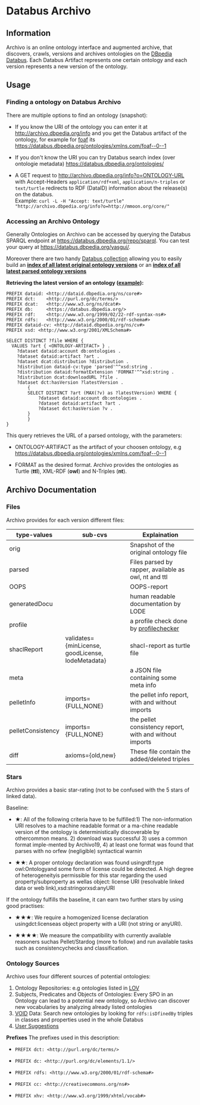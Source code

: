 # Databus Archivo

## Information

Archivo is an online ontology interface and augmented archive, that discovers, crawls, versions and archives ontologies on the [DBpedia Databus](https://databus.dbpedia.org/ontologies/). Each Databus Artifact represents one certain ontology and each version represents a new version of the ontology.

## Usage

### Finding a ontology on Databus Archivo

There are multiple options to find an ontology (snapshot):

* If you know the URI of the ontology you can enter it at <http://archivo.dbpedia.org/info> and you get the Databus artifact of the ontology, for example for [foaf](http://xmlns.com/foaf/0.1/) its <https://databus.dbpedia.org/ontologies/xmlns.com/foaf--0--1>

* If you don't know the URI you can try Databus search index (over ontologie metadata) <https://databus.dbpedia.org/ontologies/>

* A GET request to http://archivo.dbpedia.org/info?o=ONTOLOGY-URL with Accept-Headers `application/rdf+xml`, `application/n-triples` or `text/turtle` redirects to RDF (DataID) information about the release(s) on the databus.   
Example: `curl -L -H "Accept: text/turtle"  "http://archivo.dbpedia.org/info?o=http://mmoon.org/core/"`

### Accessing an Archivo Ontology

Generally Ontologies on Archivo can be accessed by querying the Databus SPARQL endpoint at <https://databus.dbpedia.org/repo/sparql>. You can test your query at <https://databus.dbpedia.org/yasgui/>.

Moreover there are two handy [Databus collection](https://wiki.dbpedia.org/blog/new-prototype-databus-collection-feature) allowing you to easily build an [**index of all latest original ontology versions**](https://databus.dbpedia.org/jfrey/collections/archivo-latest-original-ontology-snapshots) or an [**index of all latest parsed ontology versions**](https://databus.dbpedia.org/jfrey/collections/archivo-latest-ontology-snapshots)

**Retrieving the latest version of an ontology ([example](https://databus.dbpedia.org/yasgui/#query=PREFIX+dataid%3A+%3Chttp%3A%2F%2Fdataid.dbpedia.org%2Fns%2Fcore%23%3E%0APREFIX+dct%3A++++%3Chttp%3A%2F%2Fpurl.org%2Fdc%2Fterms%2F%3E%0APREFIX+dcat%3A+++%3Chttp%3A%2F%2Fwww.w3.org%2Fns%2Fdcat%23%3E%0APREFIX+db%3A+++++%3Chttps%3A%2F%2Fdatabus.dbpedia.org%2F%3E%0APREFIX+rdf%3A++++%3Chttp%3A%2F%2Fwww.w3.org%2F1999%2F02%2F22-rdf-syntax-ns%23%3E%0APREFIX+rdfs%3A+++%3Chttp%3A%2F%2Fwww.w3.org%2F2000%2F01%2Frdf-schema%23%3E%0APREFIX+dataid-cv%3A+%3Chttp%3A%2F%2Fdataid.dbpedia.org%2Fns%2Fcv%23%3E%0APREFIX+xsd%3A+%3Chttp%3A%2F%2Fwww.w3.org%2F2001%2FXMLSchema%23%3E%0A%0ASELECT+DISTINCT+%3Ffile+WHERE+%7B%0A++VALUES+%3Fart+%7B+%3Chttps%3A%2F%2Fdatabus.dbpedia.org%2Fontologies%2Fxmlns.com%2Ffoaf--0--1%3E+%7D+.%0A++%09%3Fdataset+dataid%3Aaccount+db%3Aontologies+.+%0A++%09%3Fdataset+dataid%3Aartifact+%3Fart+.%0A++%09%3Fdataset+dcat%3Adistribution+%3Fdistribution+.%0A++%09%3Fdistribution+dataid-cv%3Atype+'parsed'%5E%5Exsd%3Astring+.+%09%0A++%09%3Fdistribution+dataid%3AformatExtension+'owl'%5E%5Exsd%3Astring+.+%0A++%09%3Fdistribution+dcat%3AdownloadURL+%3Ffile+.%0A++%09%3Fdataset+dct%3AhasVersion+%3FlatestVersion+.%0A++%09%7B%0A++++%09SELECT+DISTINCT+%3Fart+(MAX(%3Fv)+as+%3FlatestVersion)+WHERE+%7B%0A++++++%09%09%3Fdataset+dataid%3Aaccount+db%3Aontologies+.%0A%09%09++++%3Fdataset+dataid%3Aartifact+%3Fart+.%0A%09%09++++%3Fdataset+dct%3AhasVersion+%3Fv+.%0A++++%09%7D%0A++++%7D%0A%7D&contentTypeConstruct=text%2Fturtle&contentTypeSelect=application%2Fsparql-results%2Bjson&endpoint=https%3A%2F%2Fdatabus.dbpedia.org%2Frepo%2Fsparql&requestMethod=POST&tabTitle=Query+2&headers=%7B%7D&outputFormat=table)):**

    PREFIX dataid: <http://dataid.dbpedia.org/ns/core#>
    PREFIX dct:    <http://purl.org/dc/terms/>
    PREFIX dcat:   <http://www.w3.org/ns/dcat#>
    PREFIX db:     <https://databus.dbpedia.org/>
    PREFIX rdf:    <http://www.w3.org/1999/02/22-rdf-syntax-ns#>    
    PREFIX rdfs:   <http://www.w3.org/2000/01/rdf-schema#>
    PREFIX dataid-cv: <http://dataid.dbpedia.org/ns/cv#>
    PREFIX xsd: <http://www.w3.org/2001/XMLSchema#>

    SELECT DISTINCT ?file WHERE {
      VALUES ?art { <ONTOLOGY-ARTIFACT> } .
  	    ?dataset dataid:account db:ontologies . 
  	    ?dataset dataid:artifact ?art .
  	    ?dataset dcat:distribution ?distribution .
  	    ?distribution dataid-cv:type 'parsed'^^xsd:string . 	
  	    ?distribution dataid:formatExtension 'FORMAT'^^xsd:string . 
  	    ?distribution dcat:downloadURL ?file .
  	    ?dataset dct:hasVersion ?latestVersion .
  	        {
    	    SELECT DISTINCT ?art (MAX(?v) as ?latestVersion) WHERE {
      		    ?dataset dataid:account db:ontologies .
		        ?dataset dataid:artifact ?art .
		        ?dataset dct:hasVersion ?v .
    	    }
            }
    }

This query retrieves the URL of a parsed ontology, with the parameters:

* ONTOLOGY-ARTIFACT as the artifact of your choosen ontology, e.g https://databus.dbpedia.org/ontologies/xmlns.com/foaf--0--1

* FORMAT as the desired format. Archivo provides the ontologies as Turtle (**ttl**), XML-RDF (**owl**) and N-Triples (**nt**).



## Archivo Documentation


### Files

Archivo provides for each version different files:

| type-values | sub-cvs | Explaination |
| -------- | -------- | -------- |
| orig     |      | Snapshot of the original ontology file |
| parsed   |      | Files parsed by rapper, available as owl, nt and ttl |
| OOPS     |      | OOPS-report |
| generatedDocu | | human readable documentation by LODE |
| profile | | a profile check done by [profilechecker](https://github.com/stain/profilechecker)|
| shaclReport | validates={minLicense, goodLicense, lodeMetadata} | shacl-report as turtle file|
| meta | | a JSON file containing some meta info |
| pelletInfo | imports={FULL,NONE} | the pellet info report, with and without imports |
| pelletConsistency | imports={FULL,NONE} | the pellet consistency report, with and without imports |
| diff | axioms={old,new} | These file contain the added/deleted triples | 

### Stars

Archivo provides a basic star-rating (not to be confused with the 5 stars of linked data).

Baseline:

* ★: All  of  the  following  criteria  have  to  be  fulfilled:1) The non-information URI resolves to a machine readable format or a ma-chine readable version of the ontology is deterministically discoverable by othercommon means. 2) download was successful 3) uses a common format imple-mented by Archivo19, 4) at least one format was found that parses with no orfew (negligible) syntactical warnin

* ★★: A proper ontology declaration was found usingrdf:type owl:Ontologyand some form of license could be detected. A high degree of heterogeneityis permissible for this star regarding the used property/subproperty as wellas  object:  license  URI  (resolvable  linked  data  or  web  link),xsd:stringorxsd:anyURI

If the ontology fulfills the baseline, it can earn two further stars by using good practises:

* ★★★: We require a homogenized license declaration usingdct:licenseas object property with a URI (not string or anyURI). 

* ★★★★: We measure the compatibility with currently available reasoners suchas Pellet/Stardog (more to follow) and run available tasks such as consistencychecks and classification.


### Ontology Sources

Archivo uses four different sources of potential ontologies:

1. Ontology Repositories: e.g ontologies listed in [LOV](https://lov.linkeddata.es/dataset/lov/)
2. Subjects, Predicates and Objects of Ontologies: Every SPO in an Ontology can lead to a potential new ontology, so Archivo can discover new vocabularies by analyzing already listed ontologies
3. [VOID](https://www.w3.org/TR/void/) Data: Search new ontologies by looking for `rdfs:isDfinedBy` triples in classes and properties used in the whole Databus
4. [User Suggestions](http://archivo.dbpedia.org/add)


**Prefixes**
The prefixes used in this description:

* `PREFIX dct: <http://purl.org/dc/terms/>`  

* `PREFIX dc: <http://purl.org/dc/elements/1.1/>`

* `PREFIX rdfs: <http://www.w3.org/2000/01/rdf-schema#>`  

* `PREFIX cc: <http://creativecommons.org/ns#>`

* `PREFIX xhv: <http://www.w3.org/1999/xhtml/vocab#>`  


